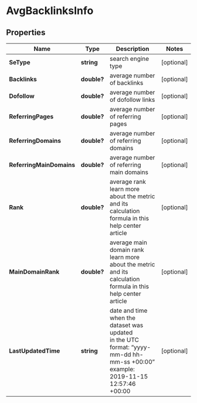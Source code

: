 # AvgBacklinksInfo


## Properties

| Name | Type | Description | Notes |
|------------ | ------------- | ------------- | -------------|
**SeType** | **string** | search engine type |[optional]|
**Backlinks** | **double?** | average number of backlinks |[optional]|
**Dofollow** | **double?** | average number of dofollow links |[optional]|
**ReferringPages** | **double?** | average number of referring pages |[optional]|
**ReferringDomains** | **double?** | average number of referring domains |[optional]|
**ReferringMainDomains** | **double?** | average number of referring main domains |[optional]|
**Rank** | **double?** | average rank<br>learn more about the metric and its calculation formula in this help center article |[optional]|
**MainDomainRank** | **double?** | average main domain rank<br>learn more about the metric and its calculation formula in this help center article |[optional]|
**LastUpdatedTime** | **string** | date and time when the dataset was updated<br>in the UTC format: “yyyy-mm-dd hh-mm-ss +00:00”<br>example:<br>2019-11-15 12:57:46 +00:00 |[optional]|